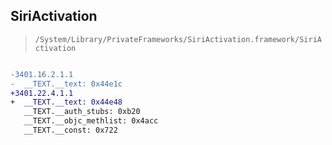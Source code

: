 ## SiriActivation

> `/System/Library/PrivateFrameworks/SiriActivation.framework/SiriActivation`

```diff

-3401.16.2.1.1
-  __TEXT.__text: 0x44e1c
+3401.22.4.1.1
+  __TEXT.__text: 0x44e48
   __TEXT.__auth_stubs: 0xb20
   __TEXT.__objc_methlist: 0x4acc
   __TEXT.__const: 0x722

```
